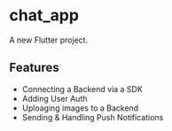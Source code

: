 # chat_app

A new Flutter project.

## Features

- Connecting a Backend via a SDK
- Adding User Auth
- Uploaging images to a Backend
- Sending & Handling Push Notifications
